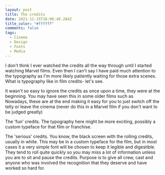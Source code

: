```yaml
---
layout: post
title: The credits
date: 2021-11-15T16:06:49.284Z
title_color: "#ffffff"
comments: false
tags:
  - Cinema
  - Design
  - Fonts
  - Media
---
```

I don't think I ever watched the credits all the way through until I started watching Marvel films. Even then I can't say I have paid much attention to the typography as I'm more likely patiently waiting for those extra scenes. What is typography like in film credits- let's see.

It wasn't so easy to ignore the credits as once upon a time, they were at the beginning. You may have seen this in some older films such as \
Nowadays, these are at the end making it easy for you to just switch off the telly or leave the cinema (never do this in a Marvel film if you don't want to be judged greatly)

The 'fun' credits. The typography here might be more exciting, possibly a custom typeface for that film or franchise. 

The 'serious' credits. You know, the black screen with the rolling credits, usually in white. This may be in a custom typeface for the film, but in most cases it a very simple font will be chosen to keep it legible and digestible. They tend to roll quite quickly so you may miss a lot of information unless you are to sit and pause the credits. Purpose is to give all crew, cast and anyone who was involved the recognition that they deserve and have worked so hard for.